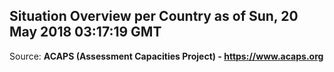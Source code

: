 ## Situation Overview per Country as of Sun, 20 May 2018 03:17:19 GMT

Source: **ACAPS (Assessment Capacities Project) - https://www.acaps.org**